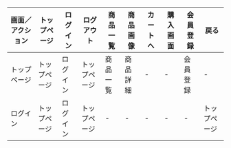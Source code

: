 |画面／アクション|トップページ|ログイン|ログアウト|商品一覧|商品画像|カートへ|購入画面|会員登録|戻る|
|---------------|-----------|--------|---------|--------|--------|--------|---------|---------|----|
|トップページ|トップページ|ログイン|トップページ|商品一覧|商品詳細|-|-|会員登録|-|
|ログイン|トップページ|ログイン|トップページ|-|-|-|-|-|トップページ|

